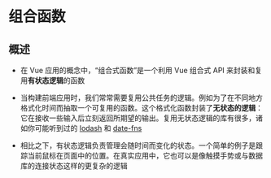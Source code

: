 # 组合函数

## 概述

+ 在 Vue 应用的概念中，“组合式函数”是一个利用 Vue 组合式 API 来封装和复用**有状态逻辑**的函数

+ 当构建前端应用时，我们常常需要复用公共任务的逻辑。例如为了在不同地方格式化时间而抽取一个可复用的函数。这个格式化函数封装了**无状态的逻辑**：它在接收一些输入后立刻返回所期望的输出。复用无状态逻辑的库有很多，诸如你可能听到过的 [lodash](https://lodash.com/ "lodash") 和 [date-fns](https://date-fns.org/ "date-fns")

+ 相比之下，有状态逻辑负责管理会随时间而变化的状态。一个简单的例子是跟踪当前鼠标在页面中的位置。在真实应用中，它也可以是像触摸手势或与数据库的连接状态这样的更复杂的逻辑
